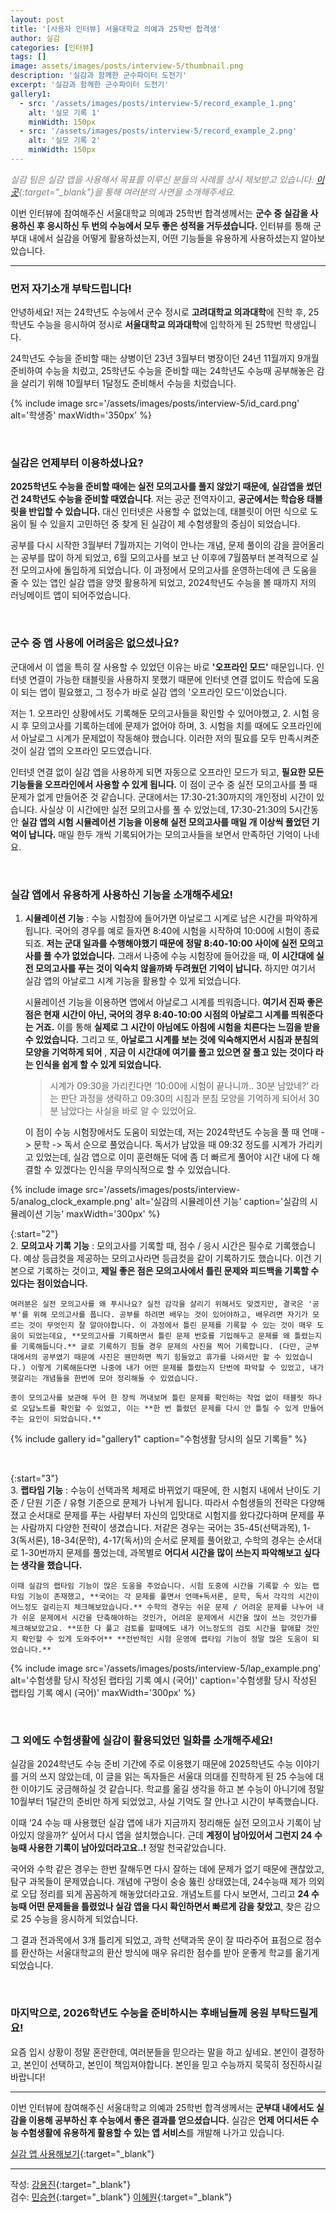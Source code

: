 ```yaml
---
layout: post
title: '[사용자 인터뷰] 서울대학교 의예과 25학번 합격생'
author: 실감
categories: [인터뷰]
tags: []
image: assets/images/posts/interview-5/thumbnail.png
description: '실감과 함께한 군수파이터 도전기'
excerpt: '실감과 함께한 군수파이터 도전기'
gallery1:
  - src: '/assets/images/posts/interview-5/record_example_1.png'
    alt: '실모 기록 1'
    minWidth: 150px
  - src: '/assets/images/posts/interview-5/record_example_2.png'
    alt: '실모 기록 2'
    minWidth: 150px
---
```


<span style="color:gray">_실감 팀은 실감 앱을 사용해서 목표를 이루신 분들의 사례를 상시 제보받고 있습니다. [이곳](https://forms.gle/foGQ2DYA8CPqvcMV6){:target="\_blank"}을 통해 여러분의 사연을 소개해주세요._</span>

이번 인터뷰에 참여해주신 서울대학교 의예과 25학번 합격생께서는 **군수 중 실감을 사용하신 후 응시하신 두 번의 수능에서 모두 좋은 성적을 거두셨습니다.** 인터뷰를 통해 군부대 내에서 실감을 어떻게 활용하셨는지, 어떤 기능들을 유용하게 사용하셨는지 알아보았습니다.

---

### 먼저 자기소개 부탁드립니다!

안녕하세요! 저는 24학년도 수능에서 군수 정시로 **고려대학교 의과대학**에 진학 후, 25학년도 수능을 응시하여 정시로 **서울대학교 의과대학**에 입학하게 된 25학번 학생입니다.

24학년도 수능을 준비할 때는 상병이던 23년 3월부터 병장이던 24년 11월까지 9개월 준비하여 수능을 치렀고, 25학년도 수능을 준비할 때는 24학년도 수능때 공부해놓은 감을 살리기 위해 10월부터 1달정도 준비해서 수능을 치렀습니다.

{% include image src='/assets/images/posts/interview-5/id_card.png' alt='학생증' maxWidth='350px' %}

<br>

### 실감은 언제부터 이용하셨나요?

**2025학년도 수능을 준비할 때에는 실전 모의고사를 풀지 않았기 때문에, 실감앱을 썼던 건 24학년도 수능을 준비할 때였습니다**. 저는 공군 전역자이고, **공군에서는 학습용 태블릿을 반입할 수 있습니다.** 대신 인터넷은 사용할 수 없었는데, 태블릿이 어떤 식으로 도움이 될 수 있을지 고민하던 중 찾게 된 실감이 제 수험생활의 중심이 되었습니다.

공부를 다시 시작한 3월부터 7월까지는 기억이 안나는 개념, 문제 풀이의 감을 끌어올리는 공부를 많이 하게 되었고, 6월 모의고사를 보고 난 이후에 7월쯤부터 본격적으로 실전 모의고사에 돌입하게 되었습니다. 이 과정에서 모의고사를 운영하는데에 큰 도움을 줄 수 있는 앱인 실감 앱을 양껏 활용하게 되었고, 2024학년도 수능을 볼 때까지 저의 러닝메이트 앱이 되어주었습니다.

<br>

### 군수 중 앱 사용에 어려움은 없으셨나요?

군대에서 이 앱을 특히 잘 사용할 수 있었던 이유는 바로 **'오프라인 모드'** 때문입니다. 인터넷 연결이 가능한 태블릿을 사용하지 못했기 때문에 인터넷 연결 없이도 학습에 도움이 되는 앱이 필요했고, 그 정수가 바로 실감 앱의 '오프라인 모드'이었습니다.

저는 1. 오프라인 상황에서도 기록해둔 모의고사들을 확인할 수 있어야했고, 2. 시험 응시 후 모의고사를 기록하는데에 문제가 없어야 하며, 3. 시험을 치를 때에도 오프라인에서 아날로그 시계가 문제없이 작동해야 했습니다. 이러한 저의 필요를 모두 만족시켜준 것이 실감 앱의 오프라인 모드였습니다.

인터넷 연결 없이 실감 앱을 사용하게 되면 자동으로 오프라인 모드가 되고, **필요한 모든 기능들을 오프라인에서 사용할 수 있게 됩니다.** 이 점이 군수 중 실전 모의고사를 풀 때 문제가 없게 만들어준 것 같습니다. 군대에서는 17:30-21:30까지의 개인정비 시간이 있습니다. 사실상 이 시간에만 실전 모의고사를 풀 수 있었는데, 17:30-21:30의 5시간동안 **실감 앱의 시험 시뮬레이션 기능을 이용해 실전 모의고사를 매일 개 이상씩 풀었던 기억이 납니다.** 매일 한두 개씩 기록되어가는 모의고사들을 보면서 만족하던 기억이 나네요.

<br>

### 실감 앱에서 유용하게 사용하신 기능을 소개해주세요!

1. **시뮬레이션 기능** : 수능 시험장에 들어가면 아날로그 시계로 남은 시간을 파악하게 됩니다. 국어의 경우를 예로 들자면 8:40에 시험을 시작하여 10:00에 시험이 종료되죠. **저는 군대 일과를 수행해야했기 때문에 정말 8:40-10:00 사이에 실전 모의고사를 풀 수가 없었습니다.** 그래서 나중에 수능 시험장에 들어갔을 때, **이 시간대에 실전 모의고사를 푸는 것이 익숙치 않을까봐 두려웠던 기억이 납니다.** 하지만 여기서 실감 앱의 아날로그 시계 기능을 활용할 수 있게 되었습니다.

   시뮬레이션 기능을 이용하면 앱에서 아날로그 시계를 띄워줍니다. **여기서 진짜 좋은 점은 현재 시간이 아닌, 국어의 경우 8:40-10:00 시점의 아날로그 시계를 띄워준다는 거죠.** 이를 통해 **실제로 그 시간이 아님에도 아침에 시험을 치른다는 느낌을 받을 수 있었습니다.** 그리고 또, **아날로그 시계를 보는 것에 익숙해지면서 시침과 분침의 모양을 기억하게 되어** , **지금 이 시간대에 여기를 풀고 있으면 잘 풀고 있는 것이다 라는 인식을 쉽게 할 수 있게 되었습니다.**

   > 시계가 09:30을 가리킨다면 ‘10:00에 시험이 끝나니까.. 30분 남았네?’ 라는 판단 과정을 생략하고 09:30의 시침과 분침 모양을 기억하게 되어서 30분 남았다는 사실을 바로 알 수 있었어요.

   이 점이 수능 시험장에서도 도움이 되었는데, 저는 2024학년도 수능을 풀 때 언매 -> 문학 -> 독서 순으로 풀었습니다. 독서가 남았을 때 09:32 정도를 시계가 가리키고 있었는데, 실감 앱으로 이미 훈련해둔 덕에 좀 더 빠르게 풀어야 시간 내에 다 해결할 수 있겠다는 인식을 무의식적으로 할 수 있었습니다.

{% include image src='/assets/images/posts/interview-5/analog_clock_example.png' alt='실감의 시뮬레이션 기능' caption='실감의 시뮬레이션 기능' maxWidth='300px' %}

{:start="2"}  
2. **모의고사 기록 기능** : 모의고사를 기록할 때, 점수 / 응시 시간은 필수로 기록했습니다. 예상 등급컷을 제공하는 모의고사라면 등급컷을 같이 기록하기도 했습니다. 이건 기본으로 기록하는 것이고, **제일 좋은 점은 모의고사에서 틀린 문제와 피드백을 기록할 수 있다는 점이었습니다.**

    여러분은 실전 모의고사를 왜 푸시나요? 실전 감각을 살리기 위해서도 맞겠지만, 결국은 '공부'를 위해 모의고사를 풉니다. 공부를 하려면 배우는 것이 있어야하고, 배우려면 자기가 모르는 것이 무엇인지 잘 알아야합니다. 이 과정에서 틀린 문제를 기록할 수 있는 것이 매우 도움이 되었는데요, **모의고사를 기록하면서 틀린 문제 번호를 기입해두고 문제를 왜 틀렸는지를 기록해둡니다.** 글로 기록하기 힘들 경우 문제의 사진을 찍어 기록합니다. (다만, 군부대에서의 공부였기 때문에 사진은 웬만하면 찍기 힘들었고 휴가를 나와서만 할 수 있었습니다.) 이렇게 기록해둔다면 나중에 내가 어떤 문제를 틀렸는지 단번에 파악할 수 있었고, 내가 헷갈리는 개념들을 한번에 모아 정리해둘 수 있었습니다.

    종이 모의고사를 보관해 두어 한 장씩 꺼내보며 틀린 문제를 확인하는 작업 없이 태블릿 하나로 오답노트를 확인할 수 있었고, 이는 **한 번 틀렸던 문제를 다시 안 틀릴 수 있게 만들어주는 요인이 되었습니다.**

{% include gallery id="gallery1" caption="수험생활 당시의 실모 기록들" %}

<br>

{:start="3"}  
3. **랩타임 기능** : 수능이 선택과목 체제로 바뀌었기 때문에, 한 시험지 내에서 난이도 기준 / 단원 기준 / 유형 기준으로 문제가 나뉘게 됩니다. 따라서 수험생들의 전략은 다양해졌고 순서대로 문제를 푸는 사람부터 자신의 입맛대로 시험지를 왔다갔다하며 문제를 푸는 사람까지 다양한 전략이 생겼습니다. 저같은 경우는 국어는 35-45(선택과목), 1-3(독서론), 18-34(문학), 4-17(독서)의 순서로 문제를 풀어왔고, 수학의 경우는 순서대로 1-30번까지 문제를 풀었는데, 과목별로 **어디서 시간을 많이 쓰는지 파악해보고 싶다는 생각을 했습니다.**

    이때 실감의 랩타임 기능이 많은 도움을 주었습니다. 시험 도중에 시간을 기록할 수 있는 랩타임 기능이 존재했고, **국어는 각 문제를 풀면서 언매+독서론, 문학, 독서 각각의 시간이 어느정도 걸리는지 체크해보았습니다.** 수학의 경우는 쉬운 문제 / 어려운 문제를 나누어 내가 쉬운 문제에서 시간을 단축해야하는 것인가, 어려운 문제에서 시간을 많이 쓰는 것인가를 체크해보았고요. **또한 다 풀고 검토를 할때에도 내가 어느정도의 검토 시간을 할애할 것인지 확인할 수 있게 도와주어** **전반적인 시험 운영에 랩타임 기능이 정말 많은 도움이 되었습니다.**

{% include image src='/assets/images/posts/interview-5/lap_example.png' alt='수험생활 당시 작성된 랩타임 기록 예시 (국어)' caption='수험생활 당시 작성된 랩타임 기록 예시 (국어)' maxWidth='300px' %}

<br>

### 그 외에도 수험생활에 실감이 활용되었던 일화를 소개해주세요!

실감을 2024학년도 수능 준비 기간에 주로 이용했기 때문에 2025학년도 수능 이야기를 거의 쓰지 않았는데, 이 글을 읽는 독자들은 서울대 의대를 진학하게 된 25 수능에 대한 이야기도 궁금해하실 것 같습니다. 학교를 옮길 생각을 하고 본 수능이 아니기에 정말 10월부터 1달간의 준비만 하게 되었었고, 사실 기억도 잘 안나고 시간이 부족했습니다.

이때 ‘24 수능 때 사용했던 실감 앱에 내가 지금까지 정리해둔 실전 모의고사 기록이 남아있지 않을까?’ 싶어서 다시 앱을 설치했습니다. 근데 **계정이 남아있어서 그런지 24 수능때 사용한 기록이 남아있더라고요..!** 정말 천국같았습니다.

국어와 수학 같은 경우는 한번 잘해두면 다시 잘하는 데에 문제가 없기 때문에 괜찮았고, 탐구 과목들이 문제였습니다. 개념에 구멍이 숭숭 뚫린 상태였는데, 24수능때 제가 의외로 오답 정리를 되게 꼼꼼하게 해놓았더라고요. 개념노트를 다시 보면서, 그리고 **24 수능때 어떤 문제들을 틀렸었나 실감 앱을 다시 확인하면서 빠르게 감을 찾았고**, 찾은 감으로 25 수능을 응시하게 되었습니다.

그 결과 전과목에서 3개 틀리게 되었고, 과학 선택과목 운이 잘 따라주어 표점으로 점수를 환산하는 서울대학교의 환산 방식에 매우 유리한 점수를 받아 운좋게 학교를 옮기게 되었습니다.

<br>

### 마지막으로, 2026학년도 수능을 준비하시는 후배님들께 응원 부탁드릴게요!

요즘 입시 상황이 정말 혼란한데, 여러분들을 믿으라는 말을 하고 싶네요. 본인이 결정하고, 본인이 선택하고, 본인이 책임져야합니다. 본인을 믿고 수능까지 묵묵히 정진하시길 바랍니다!

---

이번 인터뷰에 참여해주신 서울대학교 의예과 25학번 합격생께서는 **군부대 내에서도 실감을 이용해 공부하신 후 수능에서 좋은 결과를 얻으셨습니다.** 실감은 **언제 어디서든 수능 수험생활에 유용하게 활용할 수 있는 앱 서비스**를 개발해 나가고 있습니다.

[실감 앱 사용해보기](http://silgam.app/download){:target="\_blank"}

---

작성: [강용진](https://www.instagram.com/self_educator){:target="\_blank"}  
검수: [민승현](https://www.linkedin.com/in/seunghyunmin/){:target="\_blank"} [이혜원](https://www.instagram.com/hyermione_hyeranger/){:target="\_blank"}
